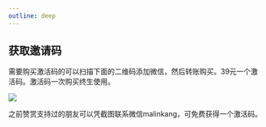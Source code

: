 ```yaml
---
outline: deep
---
```

## 获取邀请码

需要购买激活码的可以扫描下面的二维码添加微信，然后转账购买。39元一个激活码。激活码一次购买终生使用。

![](https://images.malinkang.com/2025/05/629df054604898d2ca50e9a96020acbe.png)

之前赞赏支持过的朋友可以凭截图联系微信malinkang，可免费获得一个激活码。

